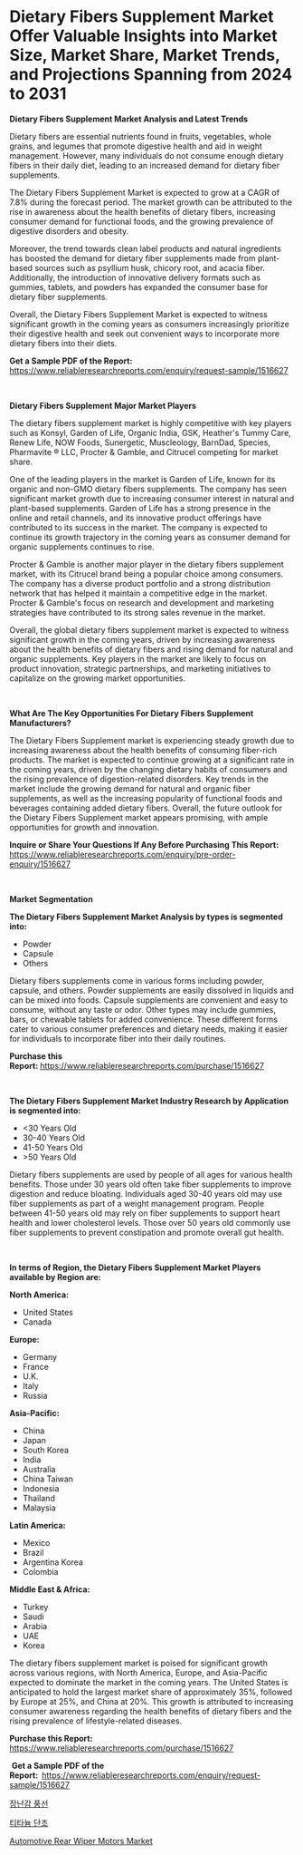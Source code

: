 <p><h1>Dietary Fibers Supplement Market Offer Valuable Insights into Market Size, Market Share, Market Trends, and Projections Spanning from 2024 to 2031</h1></p><p><strong>Dietary Fibers Supplement Market Analysis and Latest Trends</strong></p>
<p><p>Dietary fibers are essential nutrients found in fruits, vegetables, whole grains, and legumes that promote digestive health and aid in weight management. However, many individuals do not consume enough dietary fibers in their daily diet, leading to an increased demand for dietary fiber supplements.</p><p>The Dietary Fibers Supplement Market is expected to grow at a CAGR of 7.8% during the forecast period. The market growth can be attributed to the rise in awareness about the health benefits of dietary fibers, increasing consumer demand for functional foods, and the growing prevalence of digestive disorders and obesity.</p><p>Moreover, the trend towards clean label products and natural ingredients has boosted the demand for dietary fiber supplements made from plant-based sources such as psyllium husk, chicory root, and acacia fiber. Additionally, the introduction of innovative delivery formats such as gummies, tablets, and powders has expanded the consumer base for dietary fiber supplements.</p><p>Overall, the Dietary Fibers Supplement Market is expected to witness significant growth in the coming years as consumers increasingly prioritize their digestive health and seek out convenient ways to incorporate more dietary fibers into their diets.</p></p>
<p><strong>Get a Sample PDF of the Report:&nbsp;</strong> <a href="https://www.reliableresearchreports.com/enquiry/request-sample/1516627">https://www.reliableresearchreports.com/enquiry/request-sample/1516627</a></p>
<p>&nbsp;</p>
<p><strong>Dietary Fibers Supplement Major Market Players</strong></p>
<p><p>The dietary fibers supplement market is highly competitive with key players such as Konsyl, Garden of Life, Organic India, GSK, Heather's Tummy Care, Renew Life, NOW Foods, Sunergetic, Muscleology, BarnDad, Species, Pharmavite ® LLC, Procter & Gamble, and Citrucel competing for market share.</p><p>One of the leading players in the market is Garden of Life, known for its organic and non-GMO dietary fibers supplements. The company has seen significant market growth due to increasing consumer interest in natural and plant-based supplements. Garden of Life has a strong presence in the online and retail channels, and its innovative product offerings have contributed to its success in the market. The company is expected to continue its growth trajectory in the coming years as consumer demand for organic supplements continues to rise.</p><p>Procter & Gamble is another major player in the dietary fibers supplement market, with its Citrucel brand being a popular choice among consumers. The company has a diverse product portfolio and a strong distribution network that has helped it maintain a competitive edge in the market. Procter & Gamble's focus on research and development and marketing strategies have contributed to its strong sales revenue in the market.</p><p>Overall, the global dietary fibers supplement market is expected to witness significant growth in the coming years, driven by increasing awareness about the health benefits of dietary fibers and rising demand for natural and organic supplements. Key players in the market are likely to focus on product innovation, strategic partnerships, and marketing initiatives to capitalize on the growing market opportunities.</p></p>
<p>&nbsp;</p>
<p><strong>What Are The Key Opportunities For Dietary Fibers Supplement Manufacturers?</strong></p>
<p><p>The Dietary Fibers Supplement market is experiencing steady growth due to increasing awareness about the health benefits of consuming fiber-rich products. The market is expected to continue growing at a significant rate in the coming years, driven by the changing dietary habits of consumers and the rising prevalence of digestion-related disorders. Key trends in the market include the growing demand for natural and organic fiber supplements, as well as the increasing popularity of functional foods and beverages containing added dietary fibers. Overall, the future outlook for the Dietary Fibers Supplement market appears promising, with ample opportunities for growth and innovation.</p></p>
<p><strong>Inquire or Share Your Questions If Any Before Purchasing This Report:</strong> <a href="https://www.reliableresearchreports.com/enquiry/pre-order-enquiry/1516627">https://www.reliableresearchreports.com/enquiry/pre-order-enquiry/1516627</a></p>
<p>&nbsp;</p>
<p><strong>Market Segmentation</strong></p>
<p><strong>The Dietary Fibers Supplement Market Analysis by types is segmented into:</strong></p>
<p><ul><li>Powder</li><li>Capsule</li><li>Others</li></ul></p>
<p><p>Dietary fibers supplements come in various forms including powder, capsule, and others. Powder supplements are easily dissolved in liquids and can be mixed into foods. Capsule supplements are convenient and easy to consume, without any taste or odor. Other types may include gummies, bars, or chewable tablets for added convenience. These different forms cater to various consumer preferences and dietary needs, making it easier for individuals to incorporate fiber into their daily routines.</p></p>
<p><strong>Purchase this Report:&nbsp;</strong><a href="https://www.reliableresearchreports.com/purchase/1516627">https://www.reliableresearchreports.com/purchase/1516627</a></p>
<p>&nbsp;</p>
<p><strong>The Dietary Fibers Supplement Market Industry Research by Application is segmented into:</strong></p>
<p><ul><li><30 Years Old</li><li>30-40 Years Old</li><li>41-50 Years Old</li><li>>50 Years Old</li></ul></p>
<p><p>Dietary fibers supplements are used by people of all ages for various health benefits. Those under 30 years old often take fiber supplements to improve digestion and reduce bloating. Individuals aged 30-40 years old may use fiber supplements as part of a weight management program. People between 41-50 years old may rely on fiber supplements to support heart health and lower cholesterol levels. Those over 50 years old commonly use fiber supplements to prevent constipation and promote overall gut health.</p></p>
<p>&nbsp;</p>
<p><strong>In terms of Region, the Dietary Fibers Supplement Market Players available by Region are:</strong></p>
<p>
    <p> <strong> North America: </strong>
        <ul>
            <li>United States</li>
            <li>Canada</li>
        </ul>
        </p> 
    <p> <strong> Europe: </strong>
        <ul>
            <li>Germany</li>
            <li>France</li>
            <li>U.K.</li>
            <li>Italy</li>
            <li>Russia</li>
        </ul>
        </p> 
    <p> <strong> Asia-Pacific: </strong>
        <ul>
            <li>China</li>
            <li>Japan</li>
            <li>South Korea</li>
            <li>India</li>
            <li>Australia</li>
            <li>China Taiwan</li>
            <li>Indonesia</li>
            <li>Thailand</li>
            <li>Malaysia</li>
        </ul>
        </p> 
    <p> <strong> Latin America: </strong>
        <ul>
            <li>Mexico</li>
            <li>Brazil</li>
            <li>Argentina Korea</li>
            <li>Colombia</li>
        </ul>
        </p> 
    <p> <strong> Middle East & Africa: </strong>
        <ul>
            <li>Turkey</li>
            <li>Saudi</li>
            <li>Arabia</li>
            <li>UAE</li>
            <li>Korea</li>
        </ul>
    </p>
    </p>
<p><p>The dietary fibers supplement market is poised for significant growth across various regions, with North America, Europe, and Asia-Pacific expected to dominate the market in the coming years. The United States is anticipated to hold the largest market share of approximately 35%, followed by Europe at 25%, and China at 20%. This growth is attributed to increasing consumer awareness regarding the health benefits of dietary fibers and the rising prevalence of lifestyle-related diseases.</p></p>
<p><strong>Purchase this Report: </strong><a href="https://www.reliableresearchreports.com/purchase/1516627">https://www.reliableresearchreports.com/purchase/1516627</a></p>
<p>&nbsp;<strong>Get a Sample PDF of the Report:&nbsp;&nbsp;</strong><a href="https://www.reliableresearchreports.com/enquiry/request-sample/1516627">https://www.reliableresearchreports.com/enquiry/request-sample/1516627</a></p>
<p><strong></strong></p>
<p><p><a href="https://medium.com/@jguiamba/%ED%86%A0%EC%9D%B4-%ED%92%8D%EC%84%A0-%EC%8B%9C%EC%9E%A5-%EB%8F%99%ED%96%A5-%EB%B0%8F-%EC%8B%9C%EC%9E%A5-%EB%B6%84%EC%84%9D%EC%9D%80-2024-2031%EB%85%84-%EB%8F%99%EC%95%88-%EC%98%88%EC%B8%A1%EB%90%A9%EB%8B%88%EB%8B%A4-21d0edb94644">장난감 풍선</a></p><p><a href="https://medium.com/@jguiamba/%ED%8B%B0%ED%83%80%EB%8A%84-%EB%8B%A8%EC%A1%B0-%EC%8B%9C%EC%9E%A5%EC%9D%80-%EC%8B%9C%EC%9E%A5-%EC%A0%90%EC%9C%A0%EC%9C%A8-%EC%8B%9C%EC%9E%A5-%EB%8F%99%ED%96%A5-%EB%B0%8F-%EC%8B%9C%EC%9E%A5-%EC%84%B1%EC%9E%A5%EC%97%90-%EB%8C%80%ED%95%9C-%EC%A0%95%EB%B3%B4%EB%A5%BC-%EC%A0%9C%EA%B3%B5%ED%95%A9%EB%8B%88%EB%8B%A4-530e77eba95b">티타늄 단조</a></p><p><a href="https://view.publitas.com/reportprime-1/global-automotive-rear-wiper-motors-market-size-and-market-trends-insights-and-projections-from-2024-to-2031/">Automotive Rear Wiper Motors Market</a></p></p>